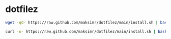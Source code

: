 # dotfilez

```sh
wget -qO- https://raw.github.com/maksimr/dotfilez/main/install.sh | bash
```
```sh
curl -o- https://raw.github.com/maksimr/dotfilez/main/install.sh | bash
```